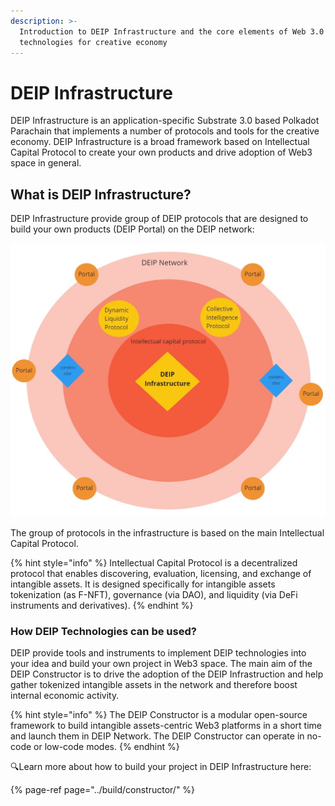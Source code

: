 ```yaml
---
description: >-
  Introduction to DEIP Infrastructure and the core elements of Web 3.0
  technologies for creative economy
---
```


# DEIP Infrastructure

DEIP Infrastructure is an application-specific Substrate 3.0 based Polkadot Parachain that implements a number of protocols and tools for the creative economy. DEIP Infrastructure is a broad framework based on Intellectual Capital Protocol to create your own products and drive adoption of Web3 space in general. 

## What is DEIP Infrastructure? 

DEIP Infrastructure provide group of DEIP protocols that are designed to build your own products \(DEIP Portal\) on the DEIP network:

![DEIP Infrastructure overview](../.gitbook/assets/technical-documentation-map-1-.jpg)

The group of protocols in the infrastructure is based on the main Intellectual Capital Protocol. 

{% hint style="info" %}
Intellectual Capital Protocol is a decentralized protocol that enables discovering, evaluation, licensing, and exchange of intangible assets. It is designed specifically for intangible assets tokenization \(as F-NFT\), governance \(via DAO\), and liquidity \(via DeFi instruments and derivatives\).
{% endhint %}

### How DEIP Technologies can be used? 

DEIP provide tools and instruments to implement DEIP technologies into your idea and build your own project in Web3 space. The main aim of the DEIP Constructor is to drive the adoption of the DEIP Infrastruction and help gather tokenized intangible assets in the network and therefore boost internal economic activity. 

{% hint style="info" %}
The DEIP Constructor is a modular open-source framework to build intangible assets-centric Web3 platforms in a short time and launch them in DEIP Network. The DEIP Constructor can operate in no-code or low-code modes. 
{% endhint %}

🔍Learn more about how to build your project in DEIP Infrastructure here:

{% page-ref page="../build/constructor/" %}

